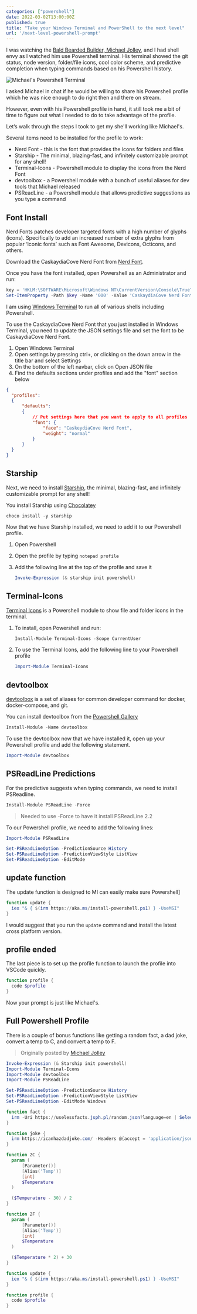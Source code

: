 ```yaml
---
categories: ["powershell"]
date: 2022-03-02T13:00:00Z
published: true
title: "Take your Windows Terminal and PowerShell to the next level"
url: '/next-level-powershell-prompt'
---
```


I was watching the [Bald Bearded Builder, Michael Jolley](https://www.twitch.tv/baldbeardedbuilder), and I had shell envy as I watched him use Powershell terminal. His terminal showed the git status, node version, folder/file icons, cool color scheme, and predictive completion when typing commands based on his Powershell history.

![Michael's Powershell Terminal](/images/powershell/powershell-prompt-example.png)

I asked Michael in chat if he would be willing to share his Powershell profile which he was nice enough to do right then and there on stream.

However, even with his Powershell profile in hand, it still took me a bit of time to figure out what I needed to do to take advantage of the profile.

Let’s walk through the steps I took to get my she'll working like Michael's.

<!--more-->

Several items need to be installed for the profile to work:

* Nerd Font - this is the font that provides the icons for folders and files
* Starship - The minimal, blazing-fast, and infinitely customizable prompt for any shell!
* Terminal-Icons - Powershell module to display the icons from the Nerd Font
* devtoolbox - a Powershell module with a bunch of useful aliases for dev tools that Michael released
* PSReadLine - a Powershell module that allows predictive suggestions as you type a command

## Font Install

Nerd Fonts patches developer targeted fonts with a high number of glyphs (icons). Specifically to add an increased number of extra glyphs from popular ‘iconic fonts’ such as Font Awesome, Devicons, Octicons, and others.

Download the CaskaydiaCove Nerd Font from [Nerd Font](https://www.nerdfonts.com/font-downloads).

Once you have the font installed, open Powershell as an Administrator and run:

```powershell
key = 'HKLM:\SOFTWARE\Microsoft\Windows NT\CurrentVersion\Console\TrueTypeFont'
Set-ItemProperty -Path $key -Name '000' -Value 'CaskaydiaCove Nerd Font'
```

I am using [Windows Terminal](https://www.microsoft.com/en-us/p/windows-terminal/9n0dx20hk701?activetab=pivot:overviewtab) to run all of various shells including Powershell.

To use the CaskaydiaCove Nerd Font that you just installed in Windows Terminal, you need to update the JSON settings file and set the font to be CaskaydiaCove Nerd Font.

1. Open Windows Terminal
1. Open settings by pressing ctrl+, or clicking on the down arrow in the title bar and select Settings
1. On the bottom of the left navbar, click on Open JSON file
1. Find the defaults sections under profiles and add the "font" section below

  ```json
  {
    "profiles":
    {
        "defaults":
        {
            // Put settings here that you want to apply to all profiles
            "font": {
                "face": "CaskeydiaCove Nerd Font",
                "weight": "normal"
            }
        }
    }
  }
  ```

## Starship

Next, we need to install [Starship](https://starship.rs/), the minimal, blazing-fast, and infinitely customizable prompt for any shell!

You install Starship using [Chocolatey](https://chocolatey.org)

```shell
choco install -y starship
```

Now that we have Starship installed, we need to add it to our Powershell profile.

1. Open Powershell
1. Open the profile by typing `notepad profile`
1. Add the following line at the top of the profile and save it

    ```Powershell
    Invoke-Expression (& starship init powershell)
    ```

## Terminal-Icons

[Terminal Icons](https://github.com/devblackops/Terminal-Icons) is a Powershell module to show file and folder icons in the terminal.

1. To install, open Powershell and run:

    ```powershell
    Install-Module Terminal-Icons -Scope CurrentUser
    ```

1. To use the Terminal Icons, add the following line to your Powershell profile

    ```Powershell
    Import-Module Terminal-Icons
    ```

## devtoolbox

[devtoolbox](https://github.com/builders-club/devtoolbox) is a set of aliases for common developer command for docker, docker-compose, and git.

You can install devtoolbox from the [Powershell Gallery](https://www.powershellgallery.com/packages/devtoolbox/)

```Powershell
Install-Module -Name devtoolbox
```

To use the devtoolbox now that we have installed it, open up your Powershell profile and add the following statement.

```Powershell
Import-Module devtoolbox
```

## PSReadLine Predictions

For the predictive suggests when typing commands, we need to install PSReadline.

```powershell
Install-Module PSReadLine -Force
```

> Needed to use -Force to have it install PSReadLine 2.2

To our Powershell profile, we need to add the following lines:

```Powershell
Import-Module PSReadLine

Set-PSReadLineOption -PredictionSource History
Set-PSReadLineOption -PredictionViewStyle ListView
Set-PSReadLineOption -EditMode
```

## update function

The update function is designed to MI can easily make sure Powershell]

```Powershell
function update {
  iex "& { $(irm https://aka.ms/install-powershell.ps1) } -UseMSI"
}
```

I would suggest that you run the `update` command and install the latest cross platform version.

## profile ended

The last piece is to set up the profile function to launch the profile into VSCode quickly.

```Powershell
function profile {
  code $profile
}
```

Now your prompt is just like Michael's.


## Full Powershell Profile

There is a couple of bonus functions like getting a random fact, a dad joke, convert a temp to C, and convert a temp to F.

> Originally posted by [Michael Jolley](https://gist.github.com/MichaelJolley/e65a1a46477a85ecff7f660eee02fa25)

```powershell
Invoke-Expression (& Starship init powershell)
Import-Module Terminal-Icons
Import-Module devtoolbox
Import-Module PSReadLine

Set-PSReadLineOption -PredictionSource History
Set-PSReadLineOption -PredictionViewStyle ListView
Set-PSReadLineOption -EditMode Windows

function fact {
  irm -Uri https://uselessfacts.jsph.pl/random.json?language=en | Select -ExpandProperty text
}

function joke {
  irm https://icanhazdadjoke.com/ -Headers @{accept = 'application/json'} | select -ExpandProperty joke
}

function 2C {
  param (
      [Parameter()]
      [Alias('Temp')]
      [int]
      $Temperature
  )

  ($Temperature - 30) / 2
}

function 2F {
  param (
      [Parameter()]
      [Alias('Temp')]
      [int]
      $Temperature
  )

  ($Temperature * 2) + 30
}

function update {
  iex "& { $(irm https://aka.ms/install-powershell.ps1) } -UseMSI"
}

function profile {
  code $profile
}
```

